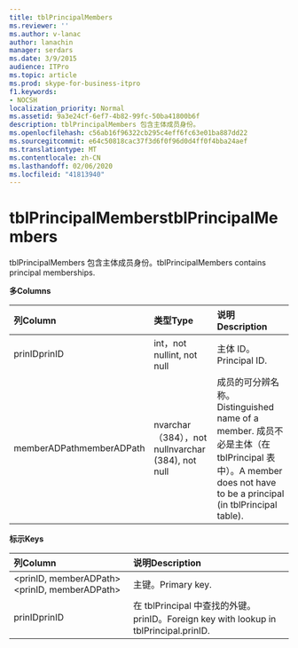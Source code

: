 ```yaml
---
title: tblPrincipalMembers
ms.reviewer: ''
ms.author: v-lanac
author: lanachin
manager: serdars
ms.date: 3/9/2015
audience: ITPro
ms.topic: article
ms.prod: skype-for-business-itpro
f1.keywords:
- NOCSH
localization_priority: Normal
ms.assetid: 9a3e24cf-6ef7-4b82-99fc-50ba41800b6f
description: tblPrincipalMembers 包含主体成员身份。
ms.openlocfilehash: c56ab16f96322cb295c4eff6fc63e01ba887dd22
ms.sourcegitcommit: e64c50818cac37f3d6f0f96d0d4ff0f4bba24aef
ms.translationtype: MT
ms.contentlocale: zh-CN
ms.lasthandoff: 02/06/2020
ms.locfileid: "41813940"
---
```

# <a name="tblprincipalmembers"></a><span data-ttu-id="b370b-103">tblPrincipalMembers</span><span class="sxs-lookup"><span data-stu-id="b370b-103">tblPrincipalMembers</span></span>
 
<span data-ttu-id="b370b-104">tblPrincipalMembers 包含主体成员身份。</span><span class="sxs-lookup"><span data-stu-id="b370b-104">tblPrincipalMembers contains principal memberships.</span></span>
  
<span data-ttu-id="b370b-105">**多**</span><span class="sxs-lookup"><span data-stu-id="b370b-105">**Columns**</span></span>

|<span data-ttu-id="b370b-106">**列**</span><span class="sxs-lookup"><span data-stu-id="b370b-106">**Column**</span></span>|<span data-ttu-id="b370b-107">**类型**</span><span class="sxs-lookup"><span data-stu-id="b370b-107">**Type**</span></span>|<span data-ttu-id="b370b-108">**说明**</span><span class="sxs-lookup"><span data-stu-id="b370b-108">**Description**</span></span>|
|:-----|:-----|:-----|
|<span data-ttu-id="b370b-109">prinID</span><span class="sxs-lookup"><span data-stu-id="b370b-109">prinID</span></span>  <br/> |<span data-ttu-id="b370b-110">int，not null</span><span class="sxs-lookup"><span data-stu-id="b370b-110">int, not null</span></span>  <br/> |<span data-ttu-id="b370b-111">主体 ID。</span><span class="sxs-lookup"><span data-stu-id="b370b-111">Principal ID.</span></span>  <br/> |
|<span data-ttu-id="b370b-112">memberADPath</span><span class="sxs-lookup"><span data-stu-id="b370b-112">memberADPath</span></span>  <br/> |<span data-ttu-id="b370b-113">nvarchar （384），not null</span><span class="sxs-lookup"><span data-stu-id="b370b-113">nvarchar (384), not null</span></span>  <br/> |<span data-ttu-id="b370b-114">成员的可分辨名称。</span><span class="sxs-lookup"><span data-stu-id="b370b-114">Distinguished name of a member.</span></span> <span data-ttu-id="b370b-115">成员不必是主体（在 tblPrincipal 表中）。</span><span class="sxs-lookup"><span data-stu-id="b370b-115">A member does not have to be a principal (in tblPrincipal table).</span></span>  <br/> |
   
<span data-ttu-id="b370b-116">**标示**</span><span class="sxs-lookup"><span data-stu-id="b370b-116">**Keys**</span></span>

|<span data-ttu-id="b370b-117">**列**</span><span class="sxs-lookup"><span data-stu-id="b370b-117">**Column**</span></span>|<span data-ttu-id="b370b-118">**说明**</span><span class="sxs-lookup"><span data-stu-id="b370b-118">**Description**</span></span>|
|:-----|:-----|
|<span data-ttu-id="b370b-119">\<prinID, memberADPath\></span><span class="sxs-lookup"><span data-stu-id="b370b-119">\<prinID, memberADPath\></span></span>  <br/> |<span data-ttu-id="b370b-120">主键。</span><span class="sxs-lookup"><span data-stu-id="b370b-120">Primary key.</span></span>  <br/> |
|<span data-ttu-id="b370b-121">prinID</span><span class="sxs-lookup"><span data-stu-id="b370b-121">prinID</span></span>  <br/> |<span data-ttu-id="b370b-122">在 tblPrincipal 中查找的外键。 prinID。</span><span class="sxs-lookup"><span data-stu-id="b370b-122">Foreign key with lookup in tblPrincipal.prinID.</span></span>  <br/> |
   

